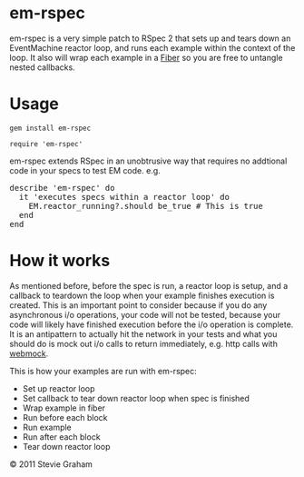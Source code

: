 # em-rspec

em-rspec is a very simple patch to RSpec 2 that sets up and tears down an EventMachine reactor loop, and runs each example within the context of the loop. 
It also will wrap each example in a [Fiber](http://ruby-doc.org/core-1.9/classes/Fiber.html) so you are free to untangle nested callbacks.

# Usage

`gem install em-rspec`

`require 'em-rspec'`

em-rspec extends RSpec in an unobtrusive way that requires no addtional code in your specs to test EM code. e.g.

<pre>describe 'em-rspec' do
  it 'executes specs within a reactor loop' do
    EM.reactor_running?.should be_true # This is true
  end
end</pre>

# How it works

As mentioned before, before the spec is run, a reactor loop is setup, and a callback to teardown the loop when your example finishes execution is created.
This is an important point to consider because if you do any asynchronous i/o operations, your code will not be tested, because your code will likely have
finished execution before the i/o operation is complete. It is an antipattern to actually hit the network in your tests and what you should do is mock out
i/o calls to return immediately, e.g. http calls with [webmock](https://github.com/bblimke/webmock).

This is how your examples are run with em-rspec:

- Set up reactor loop
- Set callback to tear down reactor loop when spec is finished
- Wrap example in fiber
- Run before each block
- Run example
- Run after each block
- Tear down reactor loop

&copy; 2011 Stevie Graham